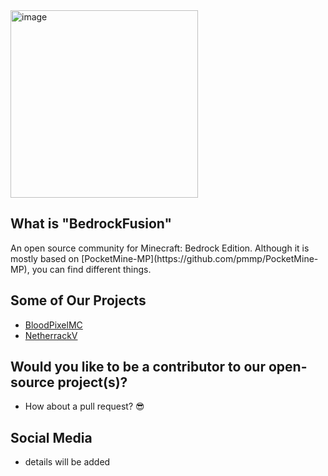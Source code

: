 <img src="https://i.imgur.com/ZcFptz4.jpeg" alt="image" width="300" height="auto">

## What is "BedrockFusion"
<p> An open source community for Minecraft: Bedrock Edition. Although it is mostly based on [PocketMine-MP](https://github.com/pmmp/PocketMine-MP), you can find different things.</p>

## Some of Our Projects
- [BloodPixelMC](https://github.com/blood-pixel)
- [NetherrackV](https://github.com/blood-pixel/Netherrack)

## Would you like to be a contributor to our open-source project(s)?
* How about a pull request? :sunglasses:

## Social Media
* details will be added
